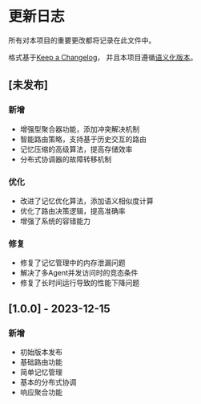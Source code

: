 # 更新日志

所有对本项目的重要更改都将记录在此文件中。

格式基于[Keep a Changelog](https://keepachangelog.com/zh-CN/1.0.0/)，
并且本项目遵循[语义化版本](https://semver.org/lang/zh-CN/)。

## [未发布]

### 新增
- 增强型聚合器功能，添加冲突解决机制
- 智能路由策略，支持基于历史交互的路由
- 记忆压缩的高级算法，提高存储效率
- 分布式协调器的故障转移机制

### 优化
- 改进了记忆优化算法，添加语义相似度计算
- 优化了路由决策逻辑，提高准确率
- 增强了系统的容错能力

### 修复
- 修复了记忆管理中的内存泄漏问题
- 解决了多Agent并发访问时的竞态条件
- 修复了长时间运行导致的性能下降问题

## [1.0.0] - 2023-12-15

### 新增
- 初始版本发布
- 基础路由功能
- 简单记忆管理
- 基本的分布式协调
- 响应聚合功能